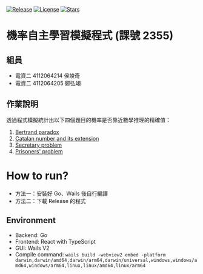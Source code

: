 [![Release](https://img.shields.io/github/v/release/coke5151/probability-independent-study)](https://github.com/coke5151/probability-independent-study/releases)
[![License](https://img.shields.io/github/license/coke5151/probability-independent-study)](LICENSE)
[![Stars](https://img.shields.io/github/stars/coke5151/probability-independent-study)]()

# 機率自主學習模擬程式 (課號 2355)

## 組員

- 電資二 4112064214 侯竣奇
- 電資二 4112064205 鄭弘翊

## 作業說明

透過程式模擬統計出以下四個題目的機率是否靠近數學推理的精確值：

1. [Bertrand paradox](https://en.wikipedia.org/wiki/Bertrand_paradox_(probability))
2. [Catalan number and its extension](https://en.wikipedia.org/wiki/Catalan_number)
3. [Secretary problem](https://en.wikipedia.org/wiki/Secretary_problem)
4. [Prisoners' problem](https://en.wikipedia.org/wiki/100_prisoners_problem)

# How to run?

- 方法一：安裝好 Go、Wails 後自行編譯
- 方法二：下載 Release 的程式

## Environment

- Backend: Go
- Frontend: React with TypeScript
- GUI: Wails V2
- Compile command: `wails build -webview2 embed -platform darwin,darwin/amd64,darwin/arm64,darwin/universal,windows,windows/amd64,windows/arm64,linux,linux/amd64,linux/arm64`
